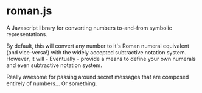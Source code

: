 # roman.js
A Javascript library for converting numbers to-and-from symbolic representations.

By default, this will convert any number to it's Roman numeral equivalent (and vice-versa!) with the widely accepted subtractive notation system.
However, it will - Eventually - provide a means to define your own numerals and even subtractive notation system.

Really awesome for passing around secret messages that are composed entirely of numbers...  Or something.
